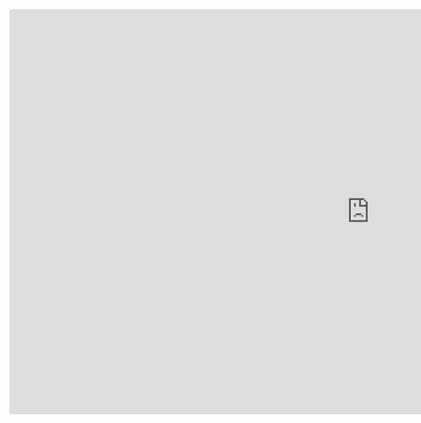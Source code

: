 <iframe width="1280" height="720" src="https://www.youtube.com/embed/tHvKDVCTkUQ" title="IntelliCourse GenAI Hackathon submission" frameborder="0" allow="accelerometer; autoplay; clipboard-write; encrypted-media; gyroscope; picture-in-picture; web-share" referrerpolicy="strict-origin-when-cross-origin" allowfullscreen></iframe>
